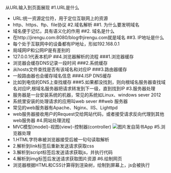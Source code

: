 从URL输入到页面展现
#1.URL是什么
- URL:统一资源定位符，用于定位互联网上的资源
- http、https、ftp、file协议
#2.域名解析
##1. 为什么要发明域名
- 域名便于记忆，具有语义化的作用
##2. 域名是什么
- 在http://jirengu.com:8080/blog中jirengu.com就是域名
##3. IP地址是什么
- 每个处于互联网中的设备都有IP地址，形如192.168.0.1
- 局域网IP和公网IP是有差别的
- 127.0.0.1代表本机IP
##4.浏览器解析的流程
###1.浏览器缓存
 - 浏览器会缓存DNS记录一段时间
###2.系统缓存
- 从hosts文件查找是否有该域名和对应IP
###3.路由器缓存
- 一般路由器也会缓存域名信息
###4.ISP DNS缓存
- 比如到电信的DNS上查找缓存
###5.如果都没找到，则向根域名服务器查找域名对应IP,根域名服务器把请求转发到下一级，直到找到IP
#3.服务器处理
- 服务器是一台安装系统的机器，常见的系统如Linux、windows sever 2012
- 系统里安装的处理请求的应用叫web sever
##web 服务器
- 常见的web服务器有Apache、Nginx、IIS、Lighttpd
- web服务器接收用户的Request交给网站代码，或者接受请求反向代理到其他web服务器
#4.网站处理流程
- MVC模型(model)-视图(view)-控制器(controller)
![图片发自简书App](http://upload-images.jianshu.io/upload_images/957126-9839e06a257eb66f.png?imageMogr2/auto-orient/strip%7CimageView2/2/w/1080/q/50)
#5.浏览器处理
- 1.HTML字符串被浏览器接受后被一句句读取解析
- 2.解析到link标签后重新发送请求获取css
- 3.解析到script标签后发送请求获取js，并执行代码
- 4.解析到img标签后发送请求获取图片资源
#6.绘制网页
- 浏览器根据HTML和CSS计算得到渲染树，绘制到屏幕上，js会被执行